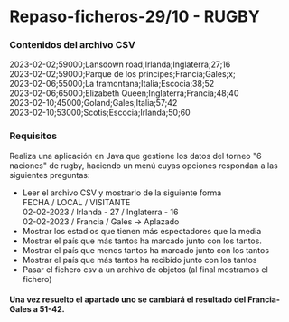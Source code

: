# Repaso-ficheros-29/10 - RUGBY
### Contenidos del archivo CSV
2023-02-02;59000;Lansdown road;Irlanda;Inglaterra;27;16 <br>
2023-02-02;59000;Parque de los príncipes;Francia;Gales;x; <br>
2023-02-06;55000;La tramontana;Italia;Escocia;38;52 <br>
2023-02-06;65000;Elizabeth Queen;Inglaterra;Francia;48;40 <br>
2023-02-10;45000;Goland;Gales;Italia;57;42 <br>
2023-02-10;53000;Scotis;Escocia;Irlanda;50;60

### Requisitos

<p>Realiza una aplicación en Java que gestione los datos del torneo "6 naciones" de rugby, haciendo un menú cuyas opciones respondan a las siguientes preguntas:</p>

- Leer el archivo CSV y mostrarlo de la siguiente forma <br>
FECHA / LOCAL / VISITANTE<br>
02-02-2023 / Irlanda - 27 / Inglaterra - 16 <br>
02-02-2023 / Francia / Gales -> Aplazado
- Mostrar los estadios que tienen más espectadores que la media<br>
- Mostrar el país que más tantos ha marcado junto con los tantos.<br>
- Mostrar el país que menos tantos ha marcado junto con los tantos<br>
- Mostrar el país que más tantos ha recibido junto con los tantos<br>
- Pasar el fichero csv a un archivo de objetos (al final mostramos el fichero)<br>
#### Una vez resuelto el apartado uno se cambiará el resultado del Francia-Gales a 51-42.
